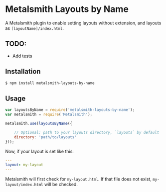 # Metalsmith Layouts by Name
A Metalsmith plugin to enable setting layouts without extension, and layouts as `[layoutName]/index.html`.

## TODO:
- Add tests

## Installation
```sh
$ npm install metalsmith-layouts-by-name
```

## Usage
```js
var layoutsByName = require('metalsmith-layouts-by-name');
var metalsmith = require('Metalsmith');

metalsmith.use(layoutsByName({

    // Optional: path to your layouts directory, `layouts` by default
    directory: 'path/to/layouts'
}));
```

Now, if your layout is set like this:
```yaml
---
layout: my-layout
---
```
Metalsmith will first check for `my-layout.html`. If that file does not exist, `my-layout/index.html` will be checked.